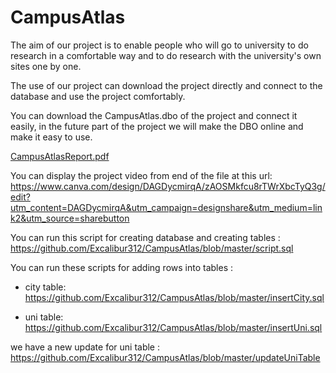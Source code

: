 # CampusAtlas
The aim of our project is to enable people who will go to university to do research in a comfortable way and to do research with the university's own sites one by one.

The use of our project can download the project directly and connect to the database and use the project comfortably.


You can download the CampusAtlas.dbo of the project and connect it easily, in the future part of the project we will make the DBO online and make it easy to use.

[CampusAtlasReport.pdf](https://github.com/Excalibur312/CampusAtlas/files/15188989/CampusAtlasReport.pdf)

You can display the project video from end of the file at this url:
https://www.canva.com/design/DAGDycmirqA/zAOSMkfcu8rTWrXbcTyQ3g/edit?utm_content=DAGDycmirqA&utm_campaign=designshare&utm_medium=link2&utm_source=sharebutton

You can run this script for creating database and creating tables : 
https://github.com/Excalibur312/CampusAtlas/blob/master/script.sql

You can run these scripts for adding rows into tables : 
  - city table: https://github.com/Excalibur312/CampusAtlas/blob/master/insertCity.sql  

  - uni table: https://github.com/Excalibur312/CampusAtlas/blob/master/insertUni.sql

we have a new update for uni table : https://github.com/Excalibur312/CampusAtlas/blob/master/updateUniTable
